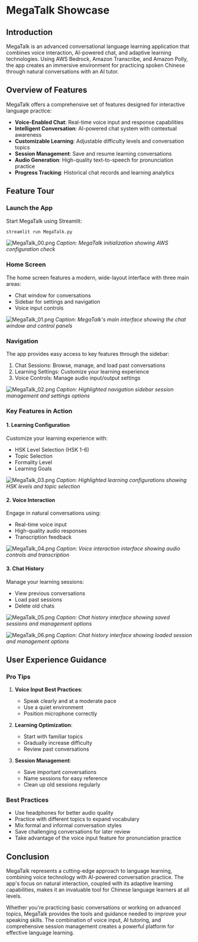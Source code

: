 # MegaTalk Showcase

## Introduction

MegaTalk is an advanced conversational language learning application that combines voice interaction, AI-powered chat, and adaptive learning technologies. Using AWS Bedrock, Amazon Transcribe, and Amazon Polly, the app creates an immersive environment for practicing spoken Chinese through natural conversations with an AI tutor.

## Overview of Features

MegaTalk offers a comprehensive set of features designed for interactive language practice:

- **Voice-Enabled Chat**: Real-time voice input and response capabilities
- **Intelligent Conversation**: AI-powered chat system with contextual awareness
- **Customizable Learning**: Adjustable difficulty levels and conversation topics
- **Session Management**: Save and resume learning conversations
- **Audio Generation**: High-quality text-to-speech for pronunciation practice
- **Progress Tracking**: Historical chat records and learning analytics

## Feature Tour

### Launch the App

Start MegaTalk using Streamlit:

```bash
streamlit run MegaTalk.py
```

![MegaTalk_00.png](screenshots/MegaTalk_00.png)
*Caption: MegaTalk initialization showing AWS configuration check*

### Home Screen

The home screen features a modern, wide-layout interface with three main areas:
- Chat window for conversations
- Sidebar for settings and navigation
- Voice input controls

![MegaTalk_01.png](screenshots/MegaTalk_01.png)
*Caption: MegaTalk's main interface showing the chat window and control panels*

### Navigation

The app provides easy access to key features through the sidebar:

1. Chat Sessions: Browse, manage, and load past conversations
2. Learning Settings: Customize your learning experience
3. Voice Controls: Manage audio input/output settings

![MegaTalk_02.png](screenshots/MegaTalk_02.png)
*Caption: Highlighted navigation sidebar session management and settings options*

### Key Features in Action

#### 1. Learning Configuration
Customize your learning experience with:
- HSK Level Selection (HSK 1-6)
- Topic Selection
- Formality Level
- Learning Goals

![MegaTalk_03.png](screenshots/MegaTalk_03.png)
*Caption: Highlighted learning configurations showing HSK levels and topic selection*

#### 2. Voice Interaction
Engage in natural conversations using:
- Real-time voice input
- High-quality audio responses
- Transcription feedback

![MegaTalk_04.png](screenshots/MegaTalk_04.png)
*Caption: Voice interaction interface showing audio controls and transcription*

#### 3. Chat History
Manage your learning sessions:
- View previous conversations
- Load past sessions
- Delete old chats

![MegaTalk_05.png](screenshots/MegaTalk_05.png)
*Caption: Chat history interface showing saved sessions and management options*

![MegaTalk_06.png](screenshots/MegaTalk_06.png)
*Caption: Chat history interface showing loaded session and management options*

## User Experience Guidance

### Pro Tips

1. **Voice Input Best Practices**: 
   - Speak clearly and at a moderate pace
   - Use a quiet environment
   - Position microphone correctly

2. **Learning Optimization**:
   - Start with familiar topics
   - Gradually increase difficulty
   - Review past conversations

3. **Session Management**:
   - Save important conversations
   - Name sessions for easy reference
   - Clean up old sessions regularly

### Best Practices

- Use headphones for better audio quality
- Practice with different topics to expand vocabulary
- Mix formal and informal conversation styles
- Save challenging conversations for later review
- Take advantage of the voice input feature for pronunciation practice

## Conclusion

MegaTalk represents a cutting-edge approach to language learning, combining voice technology with AI-powered conversation practice. The app's focus on natural interaction, coupled with its adaptive learning capabilities, makes it an invaluable tool for Chinese language learners at all levels.

Whether you're practicing basic conversations or working on advanced topics, MegaTalk provides the tools and guidance needed to improve your speaking skills. The combination of voice input, AI tutoring, and comprehensive session management creates a powerful platform for effective language learning.
